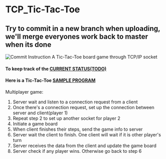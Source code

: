 # TCP_Tic-Tac-Toe
## Try to commit in a new branch when uploading, we'll merge everyones work back to master when its done
![Commit Instruction](/images/commit_instruction.jpg)
A Tic-Tac-Toe board game through TCP/IP socket
#### To keep track of the [CURRENT STATUS(TODO)](https://github.com/comp3670/TCP_Tic-Tac-Toe/projects/1)
#### Here is a Tic-Tac-Toe [SAMPLE PROGRAM](https://cs.lmu.edu/~ray/notes/javanetexamples/)
Multiplayer game:
1. Server wait and listen to a connection request from a client
2. Once there's a connection request, set up the connection between server and client(player 1)
3. Repeat step 2 to set up another socket for player 2
4. Initiate a game board
5. When client finishes their steps, send the game info to server
6. Server wait the client to finish. One client will wait if it is other player's turn
7. Server receives the data from the client and update the game board
8. Server check if any player wins. Otherwise go back to step 6
